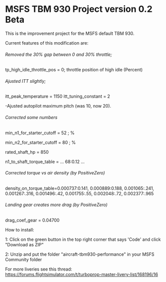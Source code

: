 # MSFS TBM 930 Project version 0.2 Beta
This is the improvement project for the MSFS default TBM 930.

Current features of this modification are:

###### Removed the 30% gap between 0 and 30% throttle;

tp_high_idle_throttle_pos = 0; throttle position of high idle (Percent)

###### Ajusted ITT slightly;

itt_peak_temperature = 1150
itt_tuning_constant = 2

-Ajusted autopilot maximum pitch (was 10, now 20).

###### Corrected some numbers

min_n1_for_starter_cutoff = 52 ; %

min_n2_for_starter_cutoff = 80 ; %

rated_shaft_hp = 850

n1_to_shaft_torque_table = ... 68:0.12 ...

###### Corrected torque vs air density (by PositiveZero)

density_on_torque_table=0.000737:0.141, 0.000889:0.188, 0.001065:.241, 0.001267:.316, 0.001496:.42, 0.001755:.55, 0.002048:.72, 0.002377:.965

###### Landing gear creates more drag (by PositiveZero)

drag_coef_gear = 0.04700

How to install:

1: Click on the green button in the top right corner that says 'Code' and click "Download as ZIP"

2: Unzip and put the folder "aircraft-tbm930-performance" in your MSFS Community folder

For more liveries see this thread: https://forums.flightsimulator.com/t/turboprop-master-livery-list/168196/16

